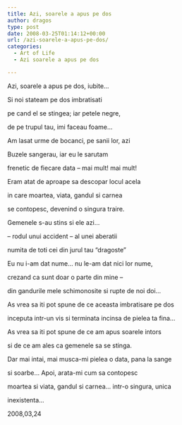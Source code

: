 ```yaml
---
title: Azi, soarele a apus pe dos
author: dragos
type: post
date: 2008-03-25T01:14:12+00:00
url: /azi-soarele-a-apus-pe-dos/
categories:
  - Art of Life
  - Azi soarele a apus pe dos

---
```

Azi, soarele a apus pe dos, iubite&#8230;
  
Si noi stateam pe dos imbratisati
  
pe cand el se stingea; iar petele negre,
  
de pe trupul tau, imi faceau foame&#8230;

Am lasat urme de bocanci, pe sanii lor, azi
  
Buzele sangerau, iar eu le sarutam
  
frenetic de fiecare data &#8211; mai mult! mai mult!
  
Eram atat de aproape sa descopar locul acela
  
in care moartea, viata, gandul si carnea<!--more-->


  
se contopesc, devenind o singura traire.

Gemenele s-au stins si ele azi&#8230;
  
&#8211; rodul unui accident &#8211; al unei aberatii
  
numita de toti cei din jurul tau &#8220;dragoste&#8221;
  
Eu nu i-am dat nume&#8230; nu le-am dat nici lor nume,
  
crezand ca sunt doar o parte din mine &#8211;
  
din gandurile mele schimonosite si rupte de noi doi&#8230;

As vrea sa iti pot spune de ce aceasta imbratisare pe dos
  
inceputa intr-un vis si terminata incinsa de pielea ta fina&#8230;
  
As vrea sa iti pot spune de ce am apus soarele intors
  
si de ce am ales ca gemenele sa se stinga.

Dar mai intai, mai musca-mi pielea o data, pana la sange
  
si soarbe&#8230; Apoi, arata-mi cum sa contopesc
  
moartea si viata, gandul si carnea&#8230; intr-o singura, unica
  
inexistenta&#8230;

2008,03,24